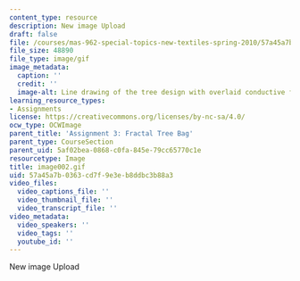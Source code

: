 ```yaml
---
content_type: resource
description: New image Upload
draft: false
file: /courses/mas-962-special-topics-new-textiles-spring-2010/57a45a7b0363cd7f9e3eb8ddbc3b88a3_image002.gif
file_size: 48890
file_type: image/gif
image_metadata:
  caption: ''
  credit: ''
  image-alt: Line drawing of the tree design with overlaid conductive fabric circuit.
learning_resource_types:
- Assignments
license: https://creativecommons.org/licenses/by-nc-sa/4.0/
ocw_type: OCWImage
parent_title: 'Assignment 3: Fractal Tree Bag'
parent_type: CourseSection
parent_uid: 5af02bea-0868-c0fa-845e-79cc65770c1e
resourcetype: Image
title: image002.gif
uid: 57a45a7b-0363-cd7f-9e3e-b8ddbc3b88a3
video_files:
  video_captions_file: ''
  video_thumbnail_file: ''
  video_transcript_file: ''
video_metadata:
  video_speakers: ''
  video_tags: ''
  youtube_id: ''
---
```

New image Upload